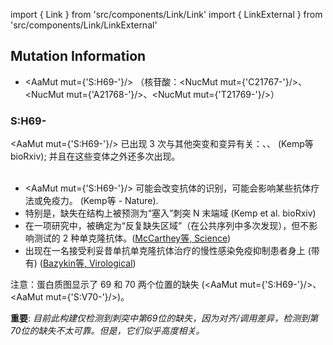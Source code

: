 import { Link } from 'src/components/Link/Link'
import { LinkExternal } from 'src/components/Link/LinkExternal'

## Mutation Information

- <AaMut mut={'S:H69-'}/> （核苷酸：<NucMut mut={'C21767-'}/>、<NucMut mut={'A21768-'}/>、<NucMut mut={'T21769-'}/>）

### S:H69-
<AaMut mut={'S:H69-'}/> 已出现 3 次与其他突变和变异有关：<Mut name="S:Y453F"/>、<VarOrLin name="20A/S:439K"/>、<VarOrLin name="20I (Alpha, V1)"/> (<LinkExternal href="https://www.biorxiv.org/content/10.1101/2020.12.14.422555v6">Kemp等 bioRxiv</LinkExternal>); 并且在这些变体之外还多次出现。<br/><br/>

- <AaMut mut={'S:H69-'}/> 可能会改变抗体的识别，可能会影响某些抗体疗法或免疫力。 (<LinkExternal href="https://www.nature.com/articles/s41586-021-03291-y">Kemp等 - Nature</LinkExternal>).
- 特别是，缺失在结构上被预测为“塞入”刺突 N 末端域 (<LinkExternal href="https://www.biorxiv.org/content/10.1101/2020.12.14.422555v6">Kemp et al. bioRxiv</LinkExternal>)
- 在一项研究中，被确定为“反复缺失区域”（在公共序列中多次发现），但不影响测试的 2 种单克隆抗体。([McCarthey等, Science](https://science.sciencemag.org/content/371/6534/1139))
- 出现在一名接受利妥昔单抗单克隆抗体治疗的慢性感染免疫抑制患者身上 (带有<VarOrLin name="S:Y453F"/>) ([Bazykin等, Virological](https://virological.org/t/emergence-of-y453f-and-69-70hv-mutations-in-a-lymphoma-patient-with-long-term-covid-19/580))


注意：蛋白质图显示了 69 和 70 两个位置的缺失 (<AaMut mut={'S:H69-'}/>、<AaMut mut={'S:V70-'}/>)。

**重要**: *目前此构建仅检测到刺突中第69位的缺失，因为对齐/调用差异，检测到第70位的缺失不太可靠。但是，它们似乎高度相关。*
